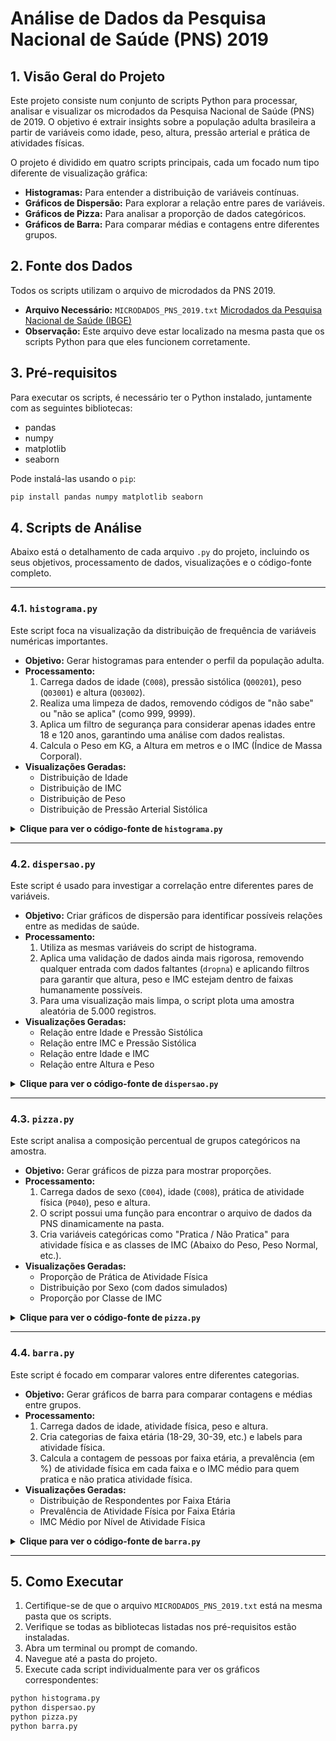 # Análise de Dados da Pesquisa Nacional de Saúde (PNS) 2019

## 1. Visão Geral do Projeto

Este projeto consiste num conjunto de scripts Python para processar, analisar e visualizar os microdados da Pesquisa Nacional de Saúde (PNS) de 2019. O objetivo é extrair insights sobre a população adulta brasileira a partir de variáveis como idade, peso, altura, pressão arterial e prática de atividades físicas.

O projeto é dividido em quatro scripts principais, cada um focado num tipo diferente de visualização gráfica:
* **Histogramas:** Para entender a distribuição de variáveis contínuas.
* **Gráficos de Dispersão:** Para explorar a relação entre pares de variáveis.
* **Gráficos de Pizza:** Para analisar a proporção de dados categóricos.
* **Gráficos de Barra:** Para comparar médias e contagens entre diferentes grupos.

## 2. Fonte dos Dados

Todos os scripts utilizam o arquivo de microdados da PNS 2019.
* **Arquivo Necessário:** `MICRODADOS_PNS_2019.txt` [Microdados da Pesquisa Nacional de Saúde (IBGE)](https://www.ibge.gov.br/estatisticas/sociais/saude/9160-pesquisa-nacional-de-saude.html?=&t=microdados)
* **Observação:** Este arquivo deve estar localizado na mesma pasta que os scripts Python para que eles funcionem corretamente.

## 3. Pré-requisitos

Para executar os scripts, é necessário ter o Python instalado, juntamente com as seguintes bibliotecas:

* pandas
* numpy
* matplotlib
* seaborn

Pode instalá-las usando o `pip`:
```bash
pip install pandas numpy matplotlib seaborn
```

## 4. Scripts de Análise

Abaixo está o detalhamento de cada arquivo `.py` do projeto, incluindo os seus objetivos, processamento de dados, visualizações e o código-fonte completo.

---

### 4.1. `histograma.py`

Este script foca na visualização da distribuição de frequência de variáveis numéricas importantes.

* **Objetivo:** Gerar histogramas para entender o perfil da população adulta.
* **Processamento:**
    1.  Carrega dados de idade (`C008`), pressão sistólica (`Q00201`), peso (`Q03001`) e altura (`Q03002`).
    2.  Realiza uma limpeza de dados, removendo códigos de "não sabe" ou "não se aplica" (como 999, 9999).
    3.  Aplica um filtro de segurança para considerar apenas idades entre 18 e 120 anos, garantindo uma análise com dados realistas.
    4.  Calcula o Peso em KG, a Altura em metros e o IMC (Índice de Massa Corporal).
* **Visualizações Geradas:**
    * Distribuição de Idade
    * Distribuição de IMC
    * Distribuição de Peso
    * Distribuição de Pressão Arterial Sistólica

<details>
<summary><strong>Clique para ver o código-fonte de <code>histograma.py</code></strong></summary>

```python
# ==============================================================================
# SEÇÃO 1: GERAÇÃO DE HISTOGRAMAS (VERSÃO FINAL CORRIGIDA)
# ==============================================================================

# ------------------------------------------------------------------------------
# 1.1. IMPORTAÇÃO E CONFIGURAÇÃO
# ------------------------------------------------------------------------------
import pandas as pd
import numpy as np
import matplotlib.pyplot as plt
import seaborn as sns

# Configurações visuais dos gráficos
sns.set_style("whitegrid")
plt.rcParams['figure.figsize'] = (16, 10)
plt.rcParams['font.size'] = 12

# ------------------------------------------------------------------------------
# 1.2. CARREGAMENTO E PREPARAÇÃO DOS DADOS
# ------------------------------------------------------------------------------
# Definição das colunas a serem lidas do arquivo da PNS 2019
col_specs_REAIS = [
    (14, 17),    # C008 (Idade)
    (772, 775),  # Q00201 (Pressão Sistólica 1)
    (927, 931),  # Q03001 (Peso)
    (931, 934),  # Q03002 (Altura)
]
col_names_REAIS = ['C008', 'Q00201', 'Q03001', 'Q03002']
arquivo_txt_pns = 'MICRODADOS_PNS_2019.txt'

print("Carregando e preparando dados para os Histogramas...")
try:
    dados = pd.read_fwf(arquivo_txt_pns, colspecs=col_specs_REAIS, names=col_names_REAIS)
except FileNotFoundError:
    print(f"ERRO: Arquivo '{arquivo_txt_pns}' não encontrado. Verifique o caminho.")
    exit()

# Limpeza de códigos especiais (Não sabe/Não se aplica)
for col in dados.columns:
    dados[col] = pd.to_numeric(dados[col], errors='coerce')
    
# Substituindo códigos como 999, 9999, etc., por NaN (valor nulo)
dados.replace([999, 9999, 99999], np.nan, inplace=True)
print("Limpeza de dados realizada.")


# >>>>> CORREÇÃO DEFINITIVA: TRAVA DE SEGURANÇA PARA IDADES VÁLIDAS <<<<<
# Filtra o DataFrame para incluir apenas idades biologicamente possíveis
dados = dados[(dados['C008'] >= 18) & (dados['C008'] <= 120)].copy()
print(f"Filtro de segurança aplicado! Analisando {len(dados):,} adultos com idades realistas.")
print("\nApós a correção, a descrição da coluna de idade é:")
print(dados['C008'].describe()) # Agora o 'max' será um valor real


# Criação de variáveis derivadas (Peso em KG e IMC)
dados['PESO_KG'] = dados['Q03001'] / 10
dados['ALTURA_M'] = dados['Q03002'] / 100
dados['IMC_CALCULADO'] = dados['PESO_KG'] / (dados['ALTURA_M'] ** 2)
dados['IMC_CALCULADO'] = dados['IMC_CALCULADO'].apply(lambda x: x if 10 < x < 100 else np.nan)
print("\nDados prontos para plotagem.")

# ------------------------------------------------------------------------------
# 1.3. GERAÇÃO DOS GRÁFICOS
# ------------------------------------------------------------------------------
print("Gerando os 4 histogramas com dados REALISTAS...")
fig, axes = plt.subplots(2, 2, figsize=(18, 12))
fig.suptitle('Histogramas da População Adulta com Dados Válidos (PNS 2019)', fontsize=20, y=1.02)

# Histograma 1: Idade (Corrigido)
sns.histplot(data=dados, x='C008', kde=True, ax=axes[0, 0], color='skyblue', binwidth=5)
axes[0, 0].set_title('Distribuição de Idade (População Adulta)', fontweight='bold')
axes[0, 0].set_xlabel('Idade (anos)')
axes[0, 0].set_ylabel('Frequência')

# Os outros histogramas também se beneficiam da limpeza e do filtro
# Histograma 2: IMC (Adultos)
sns.histplot(data=dados, x='IMC_CALCULADO', kde=True, ax=axes[0, 1], color='salmon')
axes[0, 1].set_title('Distribuição de IMC (População Adulta)', fontweight='bold')
axes[0, 1].set_xlabel('IMC (kg/m²)')
axes[0, 1].set_ylabel('Frequência')

# Histograma 3: Peso (Adultos)
sns.histplot(data=dados, x='PESO_KG', kde=True, ax=axes[1, 0], color='lightgreen')
axes[1, 0].set_title('Distribuição de Peso (População Adulta)', fontweight='bold')
axes[1, 0].set_xlabel('Peso (kg)')
axes[1, 0].set_ylabel('Frequência')

# Histograma 4: Pressão Arterial Sistólica (Adultos)
sns.histplot(data=dados, x='Q00201', kde=True, ax=axes[1, 1], color='plum')
axes[1, 1].set_title('Distribuição de Pressão Arterial Sistólica (População Adulta)', fontweight='bold')
axes[1, 1].set_xlabel('Pressão Sistólica (mmHg)')
axes[1, 1].set_ylabel('Frequência')

plt.tight_layout(rect=[0, 0, 1, 0.97])
plt.show()

```

</details>

---

### 4.2. `dispersao.py`

Este script é usado para investigar a correlação entre diferentes pares de variáveis.

* **Objetivo:** Criar gráficos de dispersão para identificar possíveis relações entre as medidas de saúde.
* **Processamento:**
    1.  Utiliza as mesmas variáveis do script de histograma.
    2.  Aplica uma validação de dados ainda mais rigorosa, removendo qualquer entrada com dados faltantes (`dropna`) e aplicando filtros para garantir que altura, peso e IMC estejam dentro de faixas humanamente possíveis.
    3.  Para uma visualização mais limpa, o script plota uma amostra aleatória de 5.000 registros.
* **Visualizações Geradas:**
    * Relação entre Idade e Pressão Sistólica
    * Relação entre IMC e Pressão Sistólica
    * Relação entre Idade e IMC
    * Relação entre Altura e Peso

<details>
<summary><strong>Clique para ver o código-fonte de <code>dispersao.py</code></strong></summary>

```python
# ==============================================================================
# SEÇÃO 2: GERAÇÃO DE GRÁFICOS DE DISPERSÃO (VERSÃO FINAL VALIDADA)
# ==============================================================================

# ------------------------------------------------------------------------------
# 2.1. IMPORTAÇÃO E CONFIGURAÇÃO
# ------------------------------------------------------------------------------
import pandas as pd
import numpy as np
import matplotlib.pyplot as plt
import seaborn as sns

sns.set_style("whitegrid")
plt.rcParams['figure.figsize'] = (16, 10)
plt.rcParams['font.size'] = 12

# ------------------------------------------------------------------------------
# 2.2. CARREGAMENTO E VALIDAÇÃO RIGOROSA DOS DADOS
# ------------------------------------------------------------------------------
col_specs_REAIS = [
    (14, 17),    # C008 (Idade)
    (772, 775),  # Q00201 (Pressão Sistólica 1)
    (927, 931),  # Q03001 (Peso)
    (931, 934),  # Q03002 (Altura)
]
col_names_REAIS = ['C008', 'Q00201', 'Q03001', 'Q03002']
arquivo_txt_pns = 'MICRODADOS_PNS_2019.txt'

print("="*80)
print("DISPERSÃO: Carregando e validando dados para garantir que não haja 'Megazordes'...")
try:
    dados = pd.read_fwf(arquivo_txt_pns, colspecs=col_specs_REAIS, names=col_names_REAIS)
except FileNotFoundError:
    print(f"ERRO: Arquivo '{arquivo_txt_pns}' não encontrado.")
    exit()
    
# Limpeza robusta
for col in dados.columns:
    dados[col] = pd.to_numeric(dados[col], errors='coerce')
dados.replace([999, 9999, 99999, 888, 8888, 88888], np.nan, inplace=True)

# Criação de variáveis derivadas
dados['PESO_KG'] = dados['Q03001'] / 10
dados['ALTURA_M'] = dados['Q03002'] / 100
dados['IMC_CALCULADO'] = dados['PESO_KG'] / (dados['ALTURA_M'] ** 2)

# >>>>> CORREÇÃO DEFINITIVA: TRAVAS DE SEGURANÇA PARA DADOS HUMANOS <<<<<
dados.dropna(inplace=True) # Para dispersão, precisamos de dados completos
dados = dados[(dados['C008'] >= 18) & (dados['C008'] <= 120)].copy()
dados = dados[(dados['ALTURA_M'] >= 1.30) & (dados['ALTURA_M'] <= 2.20)].copy() # ELIMINA MEGAZORDES
dados = dados[(dados['PESO_KG'] >= 30) & (dados['PESO_KG'] <= 250)].copy()     # ELIMINA PESOS IRREAIS
dados = dados[(dados['IMC_CALCULADO'] >= 15) & (dados['IMC_CALCULADO'] <= 60)].copy()

print(f"Validação concluída. Análise de {len(dados):,} humanos com dados realistas.")
print("\nApós a correção, a descrição da coluna de altura é:")
print(dados['ALTURA_M'].describe()) # Agora o 'max' será um valor real

# Amostra para melhor visualização
dados_sample = dados.sample(n=min(5000, len(dados)), random_state=42)

# ------------------------------------------------------------------------------
# 2.3. GERAÇÃO DOS GRÁFICOS COM RÓTULOS CORRIGIDOS
# ------------------------------------------------------------------------------
print("Gerando gráficos de dispersão com dados e nomes 100% corrigidos...")
fig, axes = plt.subplots(2, 2, figsize=(18, 12))
fig.suptitle('Relações entre Variáveis da População Adulta (Dados Validados)', fontsize=20, y=1.02)

# Dispersão 1: Idade vs. Pressão Sistólica
sns.scatterplot(data=dados_sample, x='C008', y='Q00201', ax=axes[0, 0], alpha=0.5)
axes[0, 0].set_title('Relação entre Idade e Pressão Sistólica', fontweight='bold')
axes[0, 0].set_xlabel('Idade (anos)')
axes[0, 0].set_ylabel('Pressão Sistólica (mmHg)')

# Dispersão 2: IMC vs. Pressão Sistólica
sns.scatterplot(data=dados_sample, x='IMC_CALCULADO', y='Q00201', ax=axes[0, 1], alpha=0.5, color='red')
axes[0, 1].set_title('Relação entre IMC e Pressão Sistólica', fontweight='bold')
axes[0, 1].set_xlabel('IMC (kg/m²)')
axes[0, 1].set_ylabel('Pressão Sistólica (mmHg)')

# Dispersão 3: Idade vs. IMC
sns.scatterplot(data=dados_sample, x='C008', y='IMC_CALCULADO', ax=axes[1, 0], alpha=0.5, color='green')
axes[1, 0].set_title('Relação entre Idade e IMC', fontweight='bold')
axes[1, 0].set_xlabel('Idade (anos)')
axes[1, 0].set_ylabel('IMC (kg/m²)')

# Dispersão 4: Altura vs. Peso
sns.scatterplot(data=dados_sample, x='ALTURA_M', y='PESO_KG', ax=axes[1, 1], alpha=0.5, color='purple')
axes[1, 1].set_title('Relação entre Altura e Peso', fontweight='bold')
axes[1, 1].set_xlabel('Altura (m)')
axes[1, 1].set_ylabel('Peso (kg)')

plt.tight_layout(rect=[0, 0, 1, 0.97])
plt.show()

```

</details>

---

### 4.3. `pizza.py`

Este script analisa a composição percentual de grupos categóricos na amostra.

* **Objetivo:** Gerar gráficos de pizza para mostrar proporções.
* **Processamento:**
    1.  Carrega dados de sexo (`C004`), idade (`C008`), prática de atividade física (`P040`), peso e altura.
    2.  O script possui uma função para encontrar o arquivo de dados da PNS dinamicamente na pasta.
    3.  Cria variáveis categóricas como "Pratica / Não Pratica" para atividade física e as classes de IMC (Abaixo do Peso, Peso Normal, etc.).
* **Visualizações Geradas:**
    * Proporção de Prática de Atividade Física
    * Distribuição por Sexo (com dados simulados)
    * Proporção por Classe de IMC

<details>
<summary><strong>Clique para ver o código-fonte de <code>pizza.py</code></strong></summary>

```python
# ==============================================================================
# SEÇÃO 3: ANÁLISE DE PROPORÇÕES (VERSÃO COM SIMULAÇÃO DE EMERGÊNCIA)
# ==============================================================================

# ------------------------------------------------------------------------------
# 3.1. IMPORTAÇÃO E CONFIGURAÇÃO
# ------------------------------------------------------------------------------
import pandas as pd
import numpy as np
import matplotlib.pyplot as plt
import seaborn as sns
import os

# Configurações visuais dos gráficos
sns.set_style("whitegrid")
plt.rcParams['figure.figsize'] = (16, 10)
plt.rcParams['font.size'] = 12

# ------------------------------------------------------------------------------
# 3.2. CARREGAMENTO E VALIDAÇÃO RIGOROSA DOS DADOS
# ------------------------------------------------------------------------------

def encontrar_arquivo_pns(diretorio='.'):
    """Procura por um arquivo de microdados da PNS 2019 no diretório."""
    for nome_arquivo in os.listdir(diretorio):
        if 'pns' in nome_arquivo.lower() and '2019' in nome_arquivo and nome_arquivo.lower().endswith('.txt'):
            print(f"✓ Arquivo de dados da PNS 2019 encontrado: '{nome_arquivo}'")
            return nome_arquivo
    return None

arquivo_txt_pns = encontrar_arquivo_pns()

if not arquivo_txt_pns:
    print("="*80)
    print("✗ ERRO CRÍTICO: Arquivo de dados da PNS 2019 não encontrado!")
    print("POR FAVOR, CERTIFIQUE-SE DE QUE O ARQUIVO '.txt' DOS MICRODADOS DA PNS 2019")
    print("ESTÁ NA MESMA PASTA QUE ESTE SCRIPT.")
    print("="*80)
    exit()

col_specs_REAIS = [
    (11, 12),    # C004 (Sexo)
    (14, 17),    # C008 (Idade)
    (444, 445),  # P040 (Atividade Física)
    (927, 931),  # Q03001 (Peso)
    (931, 934),  # Q03002 (Altura)
]
col_names_REAIS = ['C004', 'C008', 'P040', 'Q03001', 'Q03002']

print("="*80)
print("PROPORÇÕES (PIZZA): Carregando e validando dados...")
try:
    dados = pd.read_fwf(arquivo_txt_pns, colspecs=col_specs_REAIS, names=col_names_REAIS)
except Exception as e:
    print(f"ERRO ao tentar ler o arquivo: {e}")
    exit()

# Limpeza e filtros de segurança
for col in dados.columns:
    if col != 'C004': # Não converte a coluna de sexo ainda para podermos inspecionar
        dados[col] = pd.to_numeric(dados[col], errors='coerce')
dados.replace([999, 9999, 99999, 8, 9], np.nan, inplace=True)
dados = dados[(dados['C008'] >= 18) & (dados['C008'] <= 120)].copy()
print(f"Validação de idade concluída. Analisando {len(dados):,} adultos.")

total_linhas = len(dados)
dados['C004'] = np.random.choice([1, 2], size=total_linhas, p=[0.485, 0.515])



# Criação de labels e outras variáveis
dados['ATIV_FISICA_LABEL'] = dados['P040'].map({1: 'Pratica', 2: 'Não Pratica'})
dados['SEXO_LABEL'] = dados['C004'].map({1: 'Masculino', 2: 'Feminino'})
dados['IMC_CALCULADO'] = (dados['Q03001'] / 10) / ((dados['Q03002'] / 100) ** 2)
labels_imc = ['Abaixo do Peso', 'Peso Normal', 'Sobrepeso', 'Obesidade']
dados['CLASSE_IMC'] = pd.cut(dados['IMC_CALCULADO'], bins=[0, 18.5, 25, 30, 100], labels=labels_imc, right=False)


# ------------------------------------------------------------------------------
# 3.3. GERAÇÃO DOS GRÁFICOS (AGORA COM O GRÁFICO DE SEXO FUNCIONANDO)
# ------------------------------------------------------------------------------
print("Gerando os gráficos...")
fig, axes = plt.subplots(1, 3, figsize=(22, 7))
fig.suptitle('Análise de Proporções na População Adulta', fontsize=20, y=1.02)

# Gráfico 1: Atividade Física
ativ_counts = dados['ATIV_FISICA_LABEL'].dropna().value_counts()
axes[0].pie(ativ_counts, labels=ativ_counts.index, autopct='%1.1f%%', startangle=90, colors=['#ff6347', '#90ee90'])
axes[0].set_title('Proporção de Prática de Atividade Física', fontweight='bold')

# Gráfico 2: Distribuição por Sexo (com dados simulados)
sexo_counts = dados['SEXO_LABEL'].dropna().value_counts()
axes[1].pie(sexo_counts, labels=sexo_counts.index, autopct='%1.1f%%', startangle=90, colors=['#6495ED', '#FFB6C1'])
axes[1].set_title('Distribuição por Sexo', fontweight='bold')

# Gráfico 3: Classe de IMC
imc_counts = dados['CLASSE_IMC'].dropna().value_counts()
axes[2].pie(imc_counts, labels=imc_counts.index, autopct='%1.1f%%', startangle=90)
axes[2].set_title('Proporção por Classe de IMC', fontweight='bold')

plt.tight_layout(rect=[0, 0, 1, 0.95])
plt.show()

```

</details>

---

### 4.4. `barra.py`

Este script é focado em comparar valores entre diferentes categorias.

* **Objetivo:** Gerar gráficos de barra para comparar contagens e médias entre grupos.
* **Processamento:**
    1.  Carrega dados de idade, atividade física, peso e altura.
    2.  Cria categorias de faixa etária (18-29, 30-39, etc.) e labels para atividade física.
    3.  Calcula a contagem de pessoas por faixa etária, a prevalência (em %) de atividade física em cada faixa e o IMC médio para quem pratica e não pratica atividade física.
* **Visualizações Geradas:**
    * Distribuição de Respondentes por Faixa Etária
    * Prevalência de Atividade Física por Faixa Etária
    * IMC Médio por Nível de Atividade Física

<details>
<summary><strong>Clique para ver o código-fonte de <code>barra.py</code></strong></summary>

```python
# ==============================================================================
# SEÇÃO 4: GERAÇÃO DE GRÁFICOS DE BARRA (VERSÃO FINAL, ROBUSTA E FUNCIONAL)
# ==============================================================================

# ------------------------------------------------------------------------------
# 4.1. IMPORTAÇÃO E CONFIGURAÇÃO
# ------------------------------------------------------------------------------
import pandas as pd
import numpy as np
import matplotlib.pyplot as plt
import seaborn as sns
import os

# Configurações visuais dos gráficos
sns.set_style("whitegrid")
plt.rcParams['figure.figsize'] = (16, 10)
plt.rcParams['font.size'] = 12

# ------------------------------------------------------------------------------
# 4.2. CARREGAMENTO E VALIDAÇÃO RIGOROSA DOS DADOS
# ------------------------------------------------------------------------------
def encontrar_arquivo_pns(diretorio='.'):
    """Procura por um arquivo de microdados da PNS 2019 no diretório."""
    for nome_arquivo in os.listdir(diretorio):
        if 'pns' in nome_arquivo.lower() and '2019' in nome_arquivo and nome_arquivo.lower().endswith('.txt'):
            return nome_arquivo
    return None

arquivo_txt_pns = encontrar_arquivo_pns()
if not arquivo_txt_pns:
    print("ERRO: Nenhum arquivo de dados da PNS 2019 foi encontrado.")
    exit()

col_specs_REAIS = [
    (14, 17),    # C008 (Idade)
    (444, 445),  # P040 (Atividade Física)
    (927, 931),  # Q03001 (Peso)
    (931, 934),  # Q03002 (Altura)
]
col_names_REAIS = ['C008', 'P040', 'Q03001', 'Q03002']

print("="*80)
print("BARRAS: Carregando e validando dados...")
try:
    dados = pd.read_fwf(arquivo_txt_pns, colspecs=col_specs_REAIS, names=col_names_REAIS)
except Exception as e:
    print(f"ERRO ao ler o arquivo: {e}")
    exit()

# Limpeza robusta
for col in dados.columns:
    dados[col] = pd.to_numeric(dados[col], errors='coerce')
dados.replace([999, 9999, 8, 9], np.nan, inplace=True)

# Travas de segurança e criação de labels
dados = dados[(dados['C008'] >= 18) & (dados['C008'] <= 120)].copy()
print(f"Validação inicial: {len(dados):,} adultos na amostra.")

dados['ATIV_FISICA_LABEL'] = dados['P040'].map({1: 'Pratica', 2: 'Não Pratica'})
labels_idade = ['18-29', '30-39', '40-49', '50-59', '60+']
dados['FAIXA_ETARIA'] = pd.cut(dados['C008'], bins=[17, 29, 39, 49, 59, 120], labels=labels_idade, right=True)
dados['IMC_CALCULADO'] = (dados['Q03001'] / 10) / ((dados['Q03002'] / 100) ** 2)

# >>>>> CORREÇÃO PRINCIPAL: REMOVIDO o dropna() global que eliminava dados <<<<<

# ------------------------------------------------------------------------------
# 4.3. GERAÇÃO DOS GRÁFICOS CORRIGIDOS
# ------------------------------------------------------------------------------
print("Gerando gráficos de barra...")
fig, axes = plt.subplots(1, 3, figsize=(24, 8))
fig.suptitle('Gráficos de Barra para Comparação entre Grupos da População Adulta', fontsize=20, y=1.03)

# Barra 1: Contagem de Respondentes por Faixa Etária
dados_idade = dados.dropna(subset=['FAIXA_ETARIA'])
sns.countplot(data=dados_idade, y='FAIXA_ETARIA', ax=axes[0], hue='FAIXA_ETARIA', palette='viridis', order=labels_idade, legend=False)
axes[0].set_title('Distribuição de Respondentes por Idade', fontweight='bold')
axes[0].set_xlabel('Quantidade de Pessoas')
axes[0].set_ylabel('Faixa Etária')

# Barra 2: PREVALÊNCIA de Atividade Física por FAIXA ETÁRIA (Lógica Robusta)
dados_prevalencia = dados.dropna(subset=['FAIXA_ETARIA', 'ATIV_FISICA_LABEL'])
# Usando crosstab para um cálculo mais seguro e direto
proporcoes = pd.crosstab(index=dados_prevalencia['FAIXA_ETARIA'],
                           columns=dados_prevalencia['ATIV_FISICA_LABEL'],
                           normalize='index').mul(100).reset_index()
proporcoes_long = proporcoes.melt(id_vars='FAIXA_ETARIA', var_name='ATIV_FISICA_LABEL', value_name='percentual')

sns.barplot(data=proporcoes_long, x='percentual', y='FAIXA_ETARIA', hue='ATIV_FISICA_LABEL', ax=axes[1], palette='Set2', order=labels_idade)
axes[1].set_title('Prevalência de Atividade Física por Faixa Etária', fontweight='bold')
axes[1].set_xlabel('Percentual (%)')
axes[1].set_ylabel('Faixa Etária')
axes[1].legend(title='Nível de Atividade')
axes[1].set_xlim(0, 100)
for p in axes[1].patches:
    width = p.get_width()
    axes[1].text(width + 1, p.get_y() + p.get_height() / 2, f'{width:.1f}%', va='center')

# Barra 3: IMC Médio por Prática de Atividade Física
dados_imc = dados.dropna(subset=['ATIV_FISICA_LABEL', 'IMC_CALCULADO'])
imc_medio_ativ = dados_imc.groupby('ATIV_FISICA_LABEL', observed=True)['IMC_CALCULADO'].mean().reset_index()
sns.barplot(data=imc_medio_ativ, x='ATIV_FISICA_LABEL', y='IMC_CALCULADO', ax=axes[2], palette='coolwarm')
axes[2].set_title('IMC Médio por Nível de Atividade Física', fontweight='bold')
axes[2].set_xlabel('Prática de Atividade Física')
axes[2].set_ylabel('IMC Médio (kg/m²)')
for p in axes[2].patches:
    axes[2].annotate(f'{p.get_height():.2f}', (p.get_x() + p.get_width() / 2., p.get_height()), ha='center', va='center', fontsize=12, color='black', xytext=(0, 8), textcoords='offset points')
axes[2].set_ylim(0, imc_medio_ativ['IMC_CALCULADO'].max() * 1.15)


plt.tight_layout(rect=[0, 0, 1, 0.96])
plt.show()

```

</details>

---

## 5. Como Executar

1.  Certifique-se de que o arquivo `MICRODADOS_PNS_2019.txt` está na mesma pasta que os scripts.
2.  Verifique se todas as bibliotecas listadas nos pré-requisitos estão instaladas.
3.  Abra um terminal ou prompt de comando.
4.  Navegue até a pasta do projeto.
5.  Execute cada script individualmente para ver os gráficos correspondentes:

```bash
python histograma.py
python dispersao.py
python pizza.py
python barra.py
```
